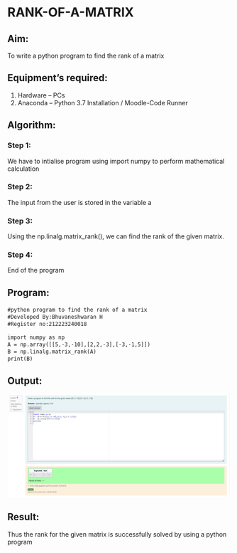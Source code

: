 # RANK-OF-A-MATRIX
## Aim:
To write a python program to find the rank of a matrix
## Equipment’s required:
1. 	Hardware – PCs
2. 	Anaconda – Python 3.7 Installation / Moodle-Code Runner
## Algorithm:
### Step 1: 
We have to intialise program using import numpy to perform mathematical calculation
### Step 2: 
The input from the user is stored in the variable a
### Step 3: 
Using the np.linalg.matrix_rank(), we can find the rank of the given matrix.
### Step 4: 
End of the program
## Program:
```
#python program to find the rank of a matrix
#Developed By:Bhuvaneshwaran H
#Register no:212223240018
```
```
import numpy as np
A = np.array([[5,-3,-10],[2,2,-3],[-3,-1,5]])
B = np.linalg.matrix_rank(A)
print(B)

```
## Output:
![output](<Screenshot 2024-04-10 231203.png>)

## Result:
Thus the rank for the given matrix is successfully solved by  using a python program

